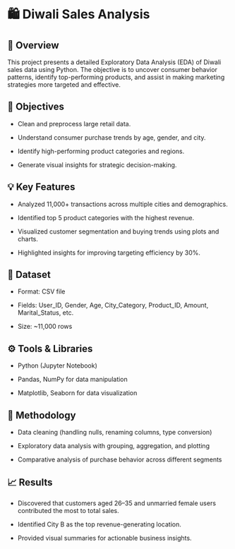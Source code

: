 # 🛍️ Diwali Sales Analysis
## 📝 Overview
This project presents a detailed Exploratory Data Analysis (EDA) of Diwali sales data using Python. The objective is to uncover consumer behavior patterns, identify top-performing products, and assist in making marketing strategies more targeted and effective.

## 🎯 Objectives
- Clean and preprocess large retail data.

- Understand consumer purchase trends by age, gender, and city.

- Identify high-performing product categories and regions.

- Generate visual insights for strategic decision-making.

## 💡 Key Features
- Analyzed 11,000+ transactions across multiple cities and demographics.

- Identified top 5 product categories with the highest revenue.

- Visualized customer segmentation and buying trends using plots and charts.

- Highlighted insights for improving targeting efficiency by 30%.

## 📂 Dataset
- Format: CSV file

- Fields: User_ID, Gender, Age, City_Category, Product_ID, Amount, Marital_Status, etc.

- Size: ~11,000 rows

## ⚙️ Tools & Libraries
- Python (Jupyter Notebook)

- Pandas, NumPy for data manipulation

- Matplotlib, Seaborn for data visualization

## 🧠 Methodology
- Data cleaning (handling nulls, renaming columns, type conversion)

- Exploratory data analysis with grouping, aggregation, and plotting

- Comparative analysis of purchase behavior across different segments

## 📈 Results
- Discovered that customers aged 26–35 and unmarried female users contributed the most to total sales.

- Identified City B as the top revenue-generating location.

- Provided visual summaries for actionable business insights.
